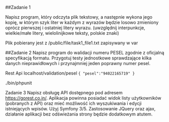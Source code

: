 ##Zadanie 1

Napisz program, który odczyta plik tekstowy, a następnie wykona jego kopię, w którym szyk liter w każdym z wyrazów będzie losowo zmieniony oprócz
pierwszej i ostatniej litery wyrazu.  (uwzględnij interpunkcje, wielkie/małe litery, wielolinijkowe teksty, polskie znaki)

Plik pobierany jest z /public/file/task1_file1.txt
zapisywany w var

##Zadanie 2
Napisz program do walidacji numeru PESEL zgodnie z oficjalną specyfikacją formatu. Przygotuj testy jednostkowe sprawdzające kilka danych
nieprawidłowych i przynajmniej jeden poprawny numer pesel.

Rest Api
localhost/validation/pesel
`{
"pesel":"94022165719"
}`

./bin/phpunit


Zadanie 3
Napisz obsługę API dostępnego pod adresem https://gorest.co.in/. 
Aplikacja powinna posiadać widok listy użytkowników (pobranych z API) oraz mieć możliwość ich wyszukiwania i edycji istniejących wpisów.
Użyj Symfony 3/5. Zastosowanie JQuery oraz ajax, działanie aplikacji bez odświeżania strony będzie dodatkowym atutem.